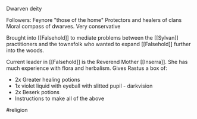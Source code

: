 Dwarven deity

Followers: Feynore "those of the home"
Protectors and healers of clans
Moral compass of dwarves. Very conservative

Brought into [[Falsehold]] to mediate problems between the [[Sylvan]] practitioners and the townsfolk who wanted to expand [[Falsehold]] further into the woods.

Current leader in [[Falsehold]] is the Reverend Mother [[Inserra]]. She has much experience with flora and herbalism. Gives Rastus a box of: 
- 2x Greater healing potions
- 1x violet liquid with eyeball with slitted pupil - darkvision
- 2x Beserk potions 
- Instructions to make all of the above


#religion